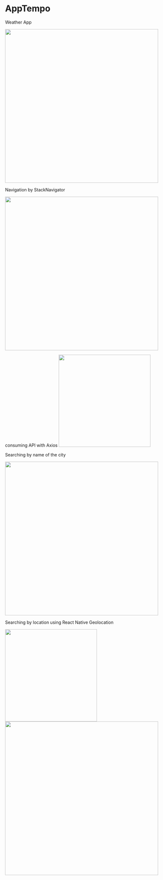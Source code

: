 # AppTempo
 Weather App

<img src="https://user-images.githubusercontent.com/38024513/48100657-4aaa6a00-e20b-11e8-9d9c-db89c68e2c93.jpeg" height="500">

Navigation by StackNavigator

<img src="https://user-images.githubusercontent.com/38024513/48100724-952be680-e20b-11e8-965d-2121f5ffa325.JPG" height="500">


consuming API with Axios
<img src="https://user-images.githubusercontent.com/38024513/48100709-85ac9d80-e20b-11e8-8c9f-30301bdbbea9.JPG" height="300">


Searching by name of the city

<img src="https://user-images.githubusercontent.com/38024513/48100691-73cafa80-e20b-11e8-933d-2fdbd3047671.jpeg" height="500">


Searching by location using React Native Geolocation

<img src="https://user-images.githubusercontent.com/38024513/48100718-8c3b1500-e20b-11e8-9caf-61ed9c2afec9.JPG" height="300">

<img src="https://user-images.githubusercontent.com/38024513/48100703-7cbbcc00-e20b-11e8-9fa6-d513bffab6fb.jpeg" height="500">





